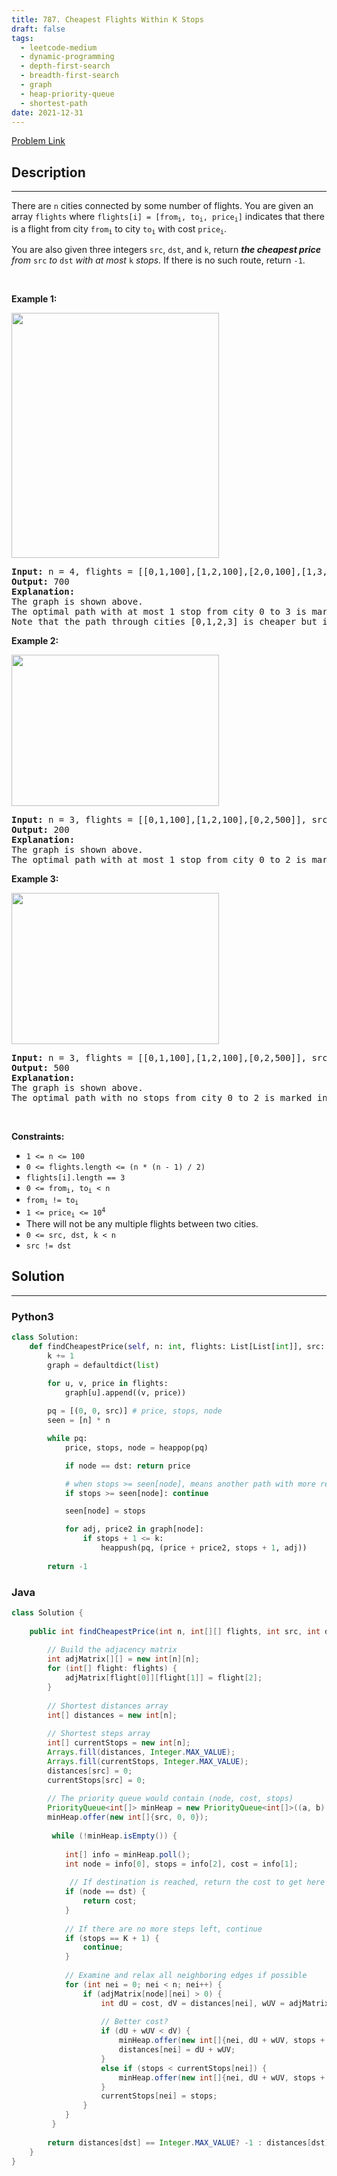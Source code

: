 ```yaml
---
title: 787. Cheapest Flights Within K Stops
draft: false
tags: 
  - leetcode-medium
  - dynamic-programming
  - depth-first-search
  - breadth-first-search
  - graph
  - heap-priority-queue
  - shortest-path
date: 2021-12-31
---
```


[Problem Link](https://leetcode.com/problems/cheapest-flights-within-k-stops/)

## Description

---
<p>There are <code>n</code> cities connected by some number of flights. You are given an array <code>flights</code> where <code>flights[i] = [from<sub>i</sub>, to<sub>i</sub>, price<sub>i</sub>]</code> indicates that there is a flight from city <code>from<sub>i</sub></code> to city <code>to<sub>i</sub></code> with cost <code>price<sub>i</sub></code>.</p>

<p>You are also given three integers <code>src</code>, <code>dst</code>, and <code>k</code>, return <em><strong>the cheapest price</strong> from </em><code>src</code><em> to </em><code>dst</code><em> with at most </em><code>k</code><em> stops. </em>If there is no such route, return<em> </em><code>-1</code>.</p>

<p>&nbsp;</p>
<p><strong class="example">Example 1:</strong></p>
<img alt="" src="https://assets.leetcode.com/uploads/2022/03/18/cheapest-flights-within-k-stops-3drawio.png" style="width: 332px; height: 392px;" />
<pre>
<strong>Input:</strong> n = 4, flights = [[0,1,100],[1,2,100],[2,0,100],[1,3,600],[2,3,200]], src = 0, dst = 3, k = 1
<strong>Output:</strong> 700
<strong>Explanation:</strong>
The graph is shown above.
The optimal path with at most 1 stop from city 0 to 3 is marked in red and has cost 100 + 600 = 700.
Note that the path through cities [0,1,2,3] is cheaper but is invalid because it uses 2 stops.
</pre>

<p><strong class="example">Example 2:</strong></p>
<img alt="" src="https://assets.leetcode.com/uploads/2022/03/18/cheapest-flights-within-k-stops-1drawio.png" style="width: 332px; height: 242px;" />
<pre>
<strong>Input:</strong> n = 3, flights = [[0,1,100],[1,2,100],[0,2,500]], src = 0, dst = 2, k = 1
<strong>Output:</strong> 200
<strong>Explanation:</strong>
The graph is shown above.
The optimal path with at most 1 stop from city 0 to 2 is marked in red and has cost 100 + 100 = 200.
</pre>

<p><strong class="example">Example 3:</strong></p>
<img alt="" src="https://assets.leetcode.com/uploads/2022/03/18/cheapest-flights-within-k-stops-2drawio.png" style="width: 332px; height: 242px;" />
<pre>
<strong>Input:</strong> n = 3, flights = [[0,1,100],[1,2,100],[0,2,500]], src = 0, dst = 2, k = 0
<strong>Output:</strong> 500
<strong>Explanation:</strong>
The graph is shown above.
The optimal path with no stops from city 0 to 2 is marked in red and has cost 500.
</pre>

<p>&nbsp;</p>
<p><strong>Constraints:</strong></p>

<ul>
	<li><code>1 &lt;= n &lt;= 100</code></li>
	<li><code>0 &lt;= flights.length &lt;= (n * (n - 1) / 2)</code></li>
	<li><code>flights[i].length == 3</code></li>
	<li><code>0 &lt;= from<sub>i</sub>, to<sub>i</sub> &lt; n</code></li>
	<li><code>from<sub>i</sub> != to<sub>i</sub></code></li>
	<li><code>1 &lt;= price<sub>i</sub> &lt;= 10<sup>4</sup></code></li>
	<li>There will not be any multiple flights between two cities.</li>
	<li><code>0 &lt;= src, dst, k &lt; n</code></li>
	<li><code>src != dst</code></li>
</ul>


## Solution

---
### Python3
``` py title='cheapest-flights-within-k-stops'
class Solution:
    def findCheapestPrice(self, n: int, flights: List[List[int]], src: int, dst: int, k: int) -> int:
        k += 1
        graph = defaultdict(list)

        for u, v, price in flights:
            graph[u].append((v, price))
        
        pq = [(0, 0, src)] # price, stops, node
        seen = [n] * n

        while pq:
            price, stops, node = heappop(pq)

            if node == dst: return price

            # when stops >= seen[node], means another path with more remaining stops and cheaper cost exist before this path
            if stops >= seen[node]: continue

            seen[node] = stops

            for adj, price2 in graph[node]:
                if stops + 1 <= k:
                    heappush(pq, (price + price2, stops + 1, adj))
        
        return -1

```
### Java
``` java title='cheapest-flights-within-k-stops'
class Solution {
    
    public int findCheapestPrice(int n, int[][] flights, int src, int dst, int K) {
     
        // Build the adjacency matrix
        int adjMatrix[][] = new int[n][n];
        for (int[] flight: flights) {
            adjMatrix[flight[0]][flight[1]] = flight[2];
        }
        
        // Shortest distances array
        int[] distances = new int[n];
        
        // Shortest steps array
        int[] currentStops = new int[n];
        Arrays.fill(distances, Integer.MAX_VALUE);
        Arrays.fill(currentStops, Integer.MAX_VALUE);
        distances[src] = 0;
        currentStops[src] = 0;
        
        // The priority queue would contain (node, cost, stops)
        PriorityQueue<int[]> minHeap = new PriorityQueue<int[]>((a, b) -> a[1] - b[1]);
        minHeap.offer(new int[]{src, 0, 0});
        
         while (!minHeap.isEmpty()) {
             
            int[] info = minHeap.poll();
            int node = info[0], stops = info[2], cost = info[1];
             
             // If destination is reached, return the cost to get here
            if (node == dst) {
                return cost;
            }
             
            // If there are no more steps left, continue 
            if (stops == K + 1) {
                continue;
            }
             
            // Examine and relax all neighboring edges if possible 
            for (int nei = 0; nei < n; nei++) {
                if (adjMatrix[node][nei] > 0) {
                    int dU = cost, dV = distances[nei], wUV = adjMatrix[node][nei];
                    
                    // Better cost?
                    if (dU + wUV < dV) {
                        minHeap.offer(new int[]{nei, dU + wUV, stops + 1});
                        distances[nei] = dU + wUV;
                    }
                    else if (stops < currentStops[nei]) {
                        minHeap.offer(new int[]{nei, dU + wUV, stops + 1});          
                    }
                    currentStops[nei] = stops;
                }
            }
         }
        
        return distances[dst] == Integer.MAX_VALUE? -1 : distances[dst];
    }
}

```

